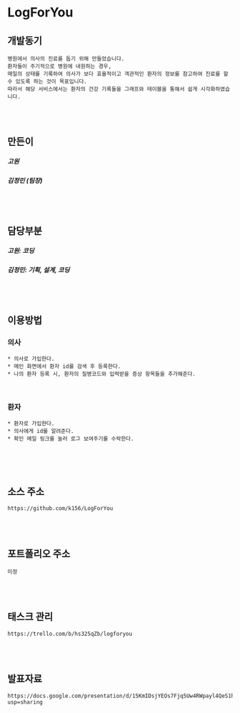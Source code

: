 # LogForYou

## 개발동기
```
병원에서 의사의 진료를 돕기 위해 만들었습니다. 
환자들이 주기적으로 병원에 내원하는 경우, 
매일의 상태를 기록하여 의사가 보다 효율적이고 객관적인 환자의 정보를 참고하여 진료를 할 수 있도록 하는 것이 목표입니다.
따라서 해당 서비스에서는 환자의 건강 기록들을 그래프와 테이블을 통해서 쉽게 시각화하였습니다.
```

<br/>
<br/>

## 만든이
##### 고원
##### 김정민 (팀장)

<br/>
<br/>

## 담당부분
##### 고원: 코딩
##### 김정민: 기획, 설계, 코딩

<br/>
<br/>


## 이용방법
### 의사
```
* 의사로 가입한다.
* 메인 화면에서 환자 id를 검색 후 등록한다.
* 나의 환자 등록 시, 환자의 질병코드와 입력받을 증상 항목들을 추가해준다.
```

<br/>

### 환자
```
* 환자로 가입한다.
* 의사에게 id를 알려준다.
* 확인 메일 링크를 눌러 로그 보여주기를 수락한다.
```
<br/>
<br/>
<br/>

## 소스 주소
```
https://github.com/k156/LogForYou
```

<br/>
<br/>


## 포트폴리오 주소
```
미정
```

<br/>
<br/>



## 태스크 관리
```
https://trello.com/b/hs325qZb/logforyou
```

<br/>
<br/>



## 발표자료
```
https://docs.google.com/presentation/d/15KmIDsjYEOs7Fjq5Uw4RWpayl4QeS1hphgdAcbBroz8/edit?usp=sharing
```


<br/>
<br/>



